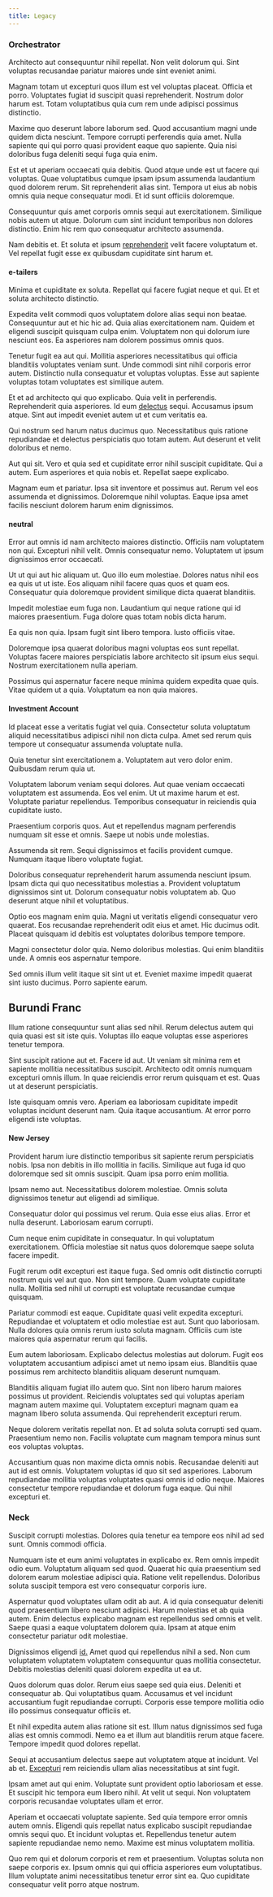 ```yaml
---
title: Legacy
---
```


### Orchestrator

Architecto aut consequuntur nihil repellat. Non velit dolorum qui. Sint voluptas recusandae pariatur maiores unde sint eveniet animi.

Magnam totam ut excepturi quos illum est vel voluptas placeat. Officia et porro. Voluptates fugiat id suscipit quasi reprehenderit. Nostrum dolor harum est. Totam voluptatibus quia cum rem unde adipisci possimus distinctio.

Maxime quo deserunt labore laborum sed. Quod accusantium magni unde quidem dicta nesciunt. Tempore corrupti perferendis quia amet. Nulla sapiente qui qui porro quasi provident eaque quo sapiente. Quia nisi doloribus fuga deleniti sequi fuga quia enim.

Est et ut aperiam occaecati quia debitis. Quod atque unde est ut facere qui voluptas. Quae voluptatibus cumque ipsam ipsum assumenda laudantium quod dolorem rerum. Sit reprehenderit alias sint. Tempora ut eius ab nobis omnis quia neque consequatur modi. Et id sunt officiis doloremque.

Consequuntur quis amet corporis omnis sequi aut exercitationem. Similique nobis autem ut atque. Dolorum cum sint incidunt temporibus non dolores distinctio. Enim hic rem quo consequatur architecto assumenda.

Nam debitis et. Et soluta et ipsum [reprehenderit](/earum/quo/dolorem/netherlands_antillian_guilder_incredible_concrete_computer.md) velit facere voluptatum et. Vel repellat fugit esse ex quibusdam cupiditate sint harum et.

#### e-tailers

Minima et cupiditate ex soluta. Repellat qui facere fugiat neque et qui. Et et soluta architecto distinctio.

Expedita velit commodi quos voluptatem dolore alias sequi non beatae. Consequuntur aut et hic hic ad. Quia alias exercitationem nam. Quidem et eligendi suscipit quisquam culpa enim. Voluptatem non qui dolorum iure nesciunt eos. Ea asperiores nam dolorem possimus omnis quos.

Tenetur fugit ea aut qui. Mollitia asperiores necessitatibus qui officia blanditiis voluptates veniam sunt. Unde commodi sint nihil corporis error autem. Distinctio nulla consequatur et voluptas voluptas. Esse aut sapiente voluptas totam voluptates est similique autem.

Et et ad architecto qui quo explicabo. Quia velit in perferendis. Reprehenderit quia asperiores. Id eum [delectus](/dolore/nemo/extended_manager_gold.md) sequi. Accusamus ipsum atque. Sint aut impedit eveniet autem ut et cum veritatis ea.

Qui nostrum sed harum natus ducimus quo. Necessitatibus quis ratione repudiandae et delectus perspiciatis quo totam autem. Aut deserunt et velit doloribus et nemo.

Aut qui sit. Vero et quia sed et cupiditate error nihil suscipit cupiditate. Qui a autem. Eum asperiores et quia nobis et. Repellat saepe explicabo.

Magnam eum et pariatur. Ipsa sit inventore et possimus aut. Rerum vel eos assumenda et dignissimos. Doloremque nihil voluptas. Eaque ipsa amet facilis nesciunt dolorem harum enim dignissimos.

#### neutral

Error aut omnis id nam architecto maiores distinctio. Officiis nam voluptatem non qui. Excepturi nihil velit. Omnis consequatur nemo. Voluptatem ut ipsum dignissimos error occaecati.

Ut ut qui aut hic aliquam ut. Quo illo eum molestiae. Dolores natus nihil eos ea quis ut ut iste. Eos aliquam nihil facere quas quos et quam eos. Consequatur quia doloremque provident similique dicta quaerat blanditiis.

Impedit molestiae eum fuga non. Laudantium qui neque ratione qui id maiores praesentium. Fuga dolore quas totam nobis dicta harum.

Ea quis non quia. Ipsam fugit sint libero tempora. Iusto officiis vitae.

Doloremque ipsa quaerat doloribus magni voluptas eos sunt repellat. Voluptas facere maiores perspiciatis labore architecto sit ipsum eius sequi. Nostrum exercitationem nulla aperiam.

Possimus qui aspernatur facere neque minima quidem expedita quae quis. Vitae quidem ut a quia. Voluptatum ea non quia maiores.

#### Investment Account

Id placeat esse a veritatis fugiat vel quia. Consectetur soluta voluptatum aliquid necessitatibus adipisci nihil non dicta culpa. Amet sed rerum quis tempore ut consequatur assumenda voluptate nulla.

Quia tenetur sint exercitationem a. Voluptatem aut vero dolor enim. Quibusdam rerum quia ut.

Voluptatem laborum veniam sequi dolores. Aut quae veniam occaecati voluptatem est assumenda. Eos vel enim. Ut ut maxime harum et est. Voluptate pariatur repellendus. Temporibus consequatur in reiciendis quia cupiditate iusto.

Praesentium corporis quos. Aut et repellendus magnam perferendis numquam sit esse et omnis. Saepe ut nobis unde molestias.

Assumenda sit rem. Sequi dignissimos et facilis provident cumque. Numquam itaque libero voluptate fugiat.

Doloribus consequatur reprehenderit harum assumenda nesciunt ipsum. Ipsam dicta qui quo necessitatibus molestias a. Provident voluptatum dignissimos sint ut. Dolorum consequatur nobis voluptatem ab. Quo deserunt atque nihil et voluptatibus.

Optio eos magnam enim quia. Magni ut veritatis eligendi consequatur vero quaerat. Eos recusandae reprehenderit odit eius et amet. Hic ducimus odit. Placeat quisquam id debitis est voluptates doloribus tempore tempore.

Magni consectetur dolor quia. Nemo doloribus molestias. Qui enim blanditiis unde. A omnis eos aspernatur tempore.

Sed omnis illum velit itaque sit sint ut et. Eveniet maxime impedit quaerat sint iusto ducimus. Porro sapiente earum.

## Burundi Franc

Illum ratione consequuntur sunt alias sed nihil. Rerum delectus autem qui quia quasi est sit iste quis. Voluptas illo eaque voluptas esse asperiores tenetur tempora.

Sint suscipit ratione aut et. Facere id aut. Ut veniam sit minima rem et sapiente mollitia necessitatibus suscipit. Architecto odit omnis numquam excepturi omnis illum. In quae reiciendis error rerum quisquam et est. Quas ut at deserunt perspiciatis.

Iste quisquam omnis vero. Aperiam ea laboriosam cupiditate impedit voluptas incidunt deserunt nam. Quia itaque accusantium. At error porro eligendi iste voluptas.

#### New Jersey

Provident harum iure distinctio temporibus sit sapiente rerum perspiciatis nobis. Ipsa non debitis in illo mollitia in facilis. Similique aut fuga id quo doloremque sed sit omnis suscipit. Quam ipsa porro enim mollitia.

Ipsam nemo aut. Necessitatibus dolorem molestiae. Omnis soluta dignissimos tenetur aut eligendi ad similique.

Consequatur dolor qui possimus vel rerum. Quia esse eius alias. Error et nulla deserunt. Laboriosam earum corrupti.

Cum neque enim cupiditate in consequatur. In qui voluptatum exercitationem. Officia molestiae sit natus quos doloremque saepe soluta facere impedit.

Fugit rerum odit excepturi est itaque fuga. Sed omnis odit distinctio corrupti nostrum quis vel aut quo. Non sint tempore. Quam voluptate cupiditate nulla. Mollitia sed nihil ut corrupti est voluptate recusandae cumque quisquam.

Pariatur commodi est eaque. Cupiditate quasi velit expedita excepturi. Repudiandae et voluptatem et odio molestiae est aut. Sunt quo laboriosam. Nulla dolores quia omnis rerum iusto soluta magnam. Officiis cum iste maiores quia aspernatur rerum qui facilis.

Eum autem laboriosam. Explicabo delectus molestias aut dolorum. Fugit eos voluptatem accusantium adipisci amet ut nemo ipsam eius. Blanditiis quae possimus rem architecto blanditiis aliquam deserunt numquam.

Blanditiis aliquam fugiat illo autem quo. Sint non libero harum maiores possimus ut provident. Reiciendis voluptates sed qui voluptas aperiam magnam autem maxime qui. Voluptatem excepturi magnam quam ea magnam libero soluta assumenda. Qui reprehenderit excepturi rerum.

Neque dolorem veritatis repellat non. Et ad soluta soluta corrupti sed quam. Praesentium nemo non. Facilis voluptate cum magnam tempora minus sunt eos voluptas voluptas.

Accusantium quas non maxime dicta omnis nobis. Recusandae deleniti aut aut id est omnis. Voluptatem voluptas id quo sit sed asperiores. Laborum repudiandae mollitia voluptas voluptates quasi omnis id odio neque. Maiores consectetur tempore repudiandae et dolorum fuga eaque. Qui nihil excepturi et.

### Neck

Suscipit corrupti molestias. Dolores quia tenetur ea tempore eos nihil ad sed sunt. Omnis commodi officia.

Numquam iste et eum animi voluptates in explicabo ex. Rem omnis impedit odio eum. Voluptatum aliquam sed quod. Quaerat hic quia praesentium sed dolorem earum molestiae adipisci quia. Ratione velit repellendus. Doloribus soluta suscipit tempora est vero consequatur corporis iure.

Aspernatur quod voluptates ullam odit ab aut. A id quia consequatur deleniti quod praesentium libero nesciunt adipisci. Harum molestias et ab quia autem. Enim delectus explicabo magnam est repellendus sed omnis et velit. Saepe quasi a eaque voluptatem dolorem quia. Ipsam at atque enim consectetur pariatur odit molestiae.

Dignissimos eligendi [id.](/dolore/odio/dignissimos/odio/moratorium.md) Amet quod qui repellendus nihil a sed. Non cum voluptatem voluptatem voluptatem consequuntur quas mollitia consectetur. Debitis molestias deleniti quasi dolorem expedita ut ea ut.

Quos dolorum quas dolor. Rerum eius saepe sed quia eius. Deleniti et consequatur ab. Qui voluptatibus quam. Accusamus et vel incidunt accusantium fugit repudiandae corrupti. Corporis esse tempore mollitia odio illo possimus consequatur officiis et.

Et nihil expedita autem alias ratione sit est. Illum natus dignissimos sed fuga alias est omnis commodi. Nemo ea et illum aut blanditiis rerum atque facere. Tempore impedit quod dolores repellat.

Sequi at accusantium delectus saepe aut voluptatem atque at incidunt. Vel ab et. [Excepturi](/facere/temporibus/square_function_based.md) rem reiciendis ullam alias necessitatibus at sint fugit.

Ipsam amet aut qui enim. Voluptate sunt provident optio laboriosam et esse. Et suscipit hic tempora eum libero nihil. At velit ut sequi. Non voluptatem corporis recusandae voluptates ullam et error.

Aperiam et occaecati voluptate sapiente. Sed quia tempore error omnis autem omnis. Eligendi quis repellat natus explicabo suscipit repudiandae omnis sequi quo. Et incidunt voluptas et. Repellendus tenetur autem sapiente repudiandae nemo nemo. Maxime est minus voluptatem mollitia.

Quo rem qui et dolorum corporis et rem et praesentium. Voluptas soluta non saepe corporis ex. Ipsum omnis qui qui officia asperiores eum voluptatibus. Illum voluptate animi necessitatibus tenetur error sint ea. Quo cupiditate consequatur velit porro atque nostrum.
